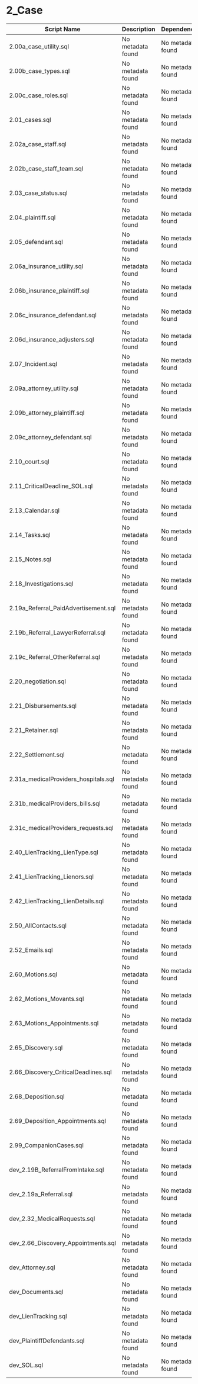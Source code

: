 # 2_Case

| Script Name | Description | Dependencies |
|-------------|-------------|-------------|
| 2.00a_case_utility.sql | No metadata found | No metadata found |
| 2.00b_case_types.sql | No metadata found | No metadata found |
| 2.00c_case_roles.sql | No metadata found | No metadata found |
| 2.01_cases.sql | No metadata found | No metadata found |
| 2.02a_case_staff.sql | No metadata found | No metadata found |
| 2.02b_case_staff_team.sql | No metadata found | No metadata found |
| 2.03_case_status.sql | No metadata found | No metadata found |
| 2.04_plaintiff.sql | No metadata found | No metadata found |
| 2.05_defendant.sql | No metadata found | No metadata found |
| 2.06a_insurance_utility.sql | No metadata found | No metadata found |
| 2.06b_insurance_plaintiff.sql | No metadata found | No metadata found |
| 2.06c_insurance_defendant.sql | No metadata found | No metadata found |
| 2.06d_insurance_adjusters.sql | No metadata found | No metadata found |
| 2.07_Incident.sql | No metadata found | No metadata found |
| 2.09a_attorney_utility.sql | No metadata found | No metadata found |
| 2.09b_attorney_plaintiff.sql | No metadata found | No metadata found |
| 2.09c_attorney_defendant.sql | No metadata found | No metadata found |
| 2.10_court.sql | No metadata found | No metadata found |
| 2.11_CriticalDeadline_SOL.sql | No metadata found | No metadata found |
| 2.13_Calendar.sql | No metadata found | No metadata found |
| 2.14_Tasks.sql | No metadata found | No metadata found |
| 2.15_Notes.sql | No metadata found | No metadata found |
| 2.18_Investigations.sql | No metadata found | No metadata found |
| 2.19a_Referral_PaidAdvertisement.sql | No metadata found | No metadata found |
| 2.19b_Referral_LawyerReferral.sql | No metadata found | No metadata found |
| 2.19c_Referral_OtherReferral.sql | No metadata found | No metadata found |
| 2.20_negotiation.sql | No metadata found | No metadata found |
| 2.21_Disbursements.sql | No metadata found | No metadata found |
| 2.21_Retainer.sql | No metadata found | No metadata found |
| 2.22_Settlement.sql | No metadata found | No metadata found |
| 2.31a_medicalProviders_hospitals.sql | No metadata found | No metadata found |
| 2.31b_medicalProviders_bills.sql | No metadata found | No metadata found |
| 2.31c_medicalProviders_requests.sql | No metadata found | No metadata found |
| 2.40_LienTracking_LienType.sql | No metadata found | No metadata found |
| 2.41_LienTracking_Lienors.sql | No metadata found | No metadata found |
| 2.42_LienTracking_LienDetails.sql | No metadata found | No metadata found |
| 2.50_AllContacts.sql | No metadata found | No metadata found |
| 2.52_Emails.sql | No metadata found | No metadata found |
| 2.60_Motions.sql | No metadata found | No metadata found |
| 2.62_Motions_Movants.sql | No metadata found | No metadata found |
| 2.63_Motions_Appointments.sql | No metadata found | No metadata found |
| 2.65_Discovery.sql | No metadata found | No metadata found |
| 2.66_Discovery_CriticalDeadlines.sql | No metadata found | No metadata found |
| 2.68_Deposition.sql | No metadata found | No metadata found |
| 2.69_Deposition_Appointments.sql | No metadata found | No metadata found |
| 2.99_CompanionCases.sql | No metadata found | No metadata found |
| dev_2.19B_ReferralFromIntake.sql | No metadata found | No metadata found |
| dev_2.19a_Referral.sql | No metadata found | No metadata found |
| dev_2.32_MedicalRequests.sql | No metadata found | No metadata found |
| dev_2.66_Discovery_Appointments.sql | No metadata found | No metadata found |
| dev_Attorney.sql | No metadata found | No metadata found |
| dev_Documents.sql | No metadata found | No metadata found |
| dev_LienTracking.sql | No metadata found | No metadata found |
| dev_PlaintiffDefendants.sql | No metadata found | No metadata found |
| dev_SOL.sql | No metadata found | No metadata found |
